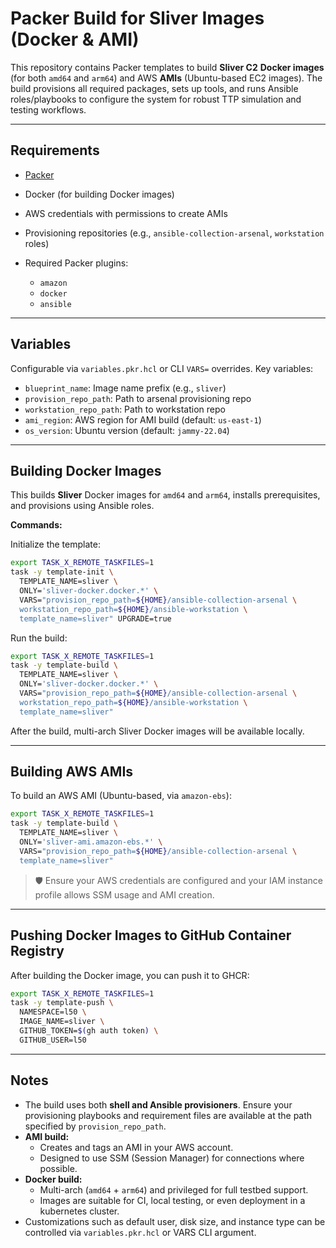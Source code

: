 # Packer Build for Sliver Images (Docker & AMI)

This repository contains Packer templates to build **Sliver C2**
**Docker images** (for both `amd64` and `arm64`) and AWS **AMIs** (Ubuntu-based
EC2 images). The build provisions all required packages, sets up tools, and
runs Ansible roles/playbooks to configure the system for robust TTP simulation
and testing workflows.

---

## Requirements

- [Packer](https://www.packer.io/)
- Docker (for building Docker images)
- AWS credentials with permissions to create AMIs
- Provisioning repositories (e.g., `ansible-collection-arsenal`, `workstation` roles)
- Required Packer plugins:

  - `amazon`
  - `docker`
  - `ansible`

---

## Variables

Configurable via `variables.pkr.hcl` or CLI `VARS=` overrides. Key variables:

- `blueprint_name`: Image name prefix (e.g., `sliver`)
- `provision_repo_path`: Path to arsenal provisioning repo
- `workstation_repo_path`: Path to workstation repo
- `ami_region`: AWS region for AMI build (default: `us-east-1`)
- `os_version`: Ubuntu version (default: `jammy-22.04`)

---

## Building Docker Images

This builds **Sliver** Docker images for `amd64` and `arm64`, installs
prerequisites, and provisions using Ansible roles.

**Commands:**

Initialize the template:

```bash
export TASK_X_REMOTE_TASKFILES=1
task -y template-init \
  TEMPLATE_NAME=sliver \
  ONLY='sliver-docker.docker.*' \
  VARS="provision_repo_path=${HOME}/ansible-collection-arsenal \
  workstation_repo_path=${HOME}/ansible-workstation \
  template_name=sliver" UPGRADE=true
```

Run the build:

```bash
export TASK_X_REMOTE_TASKFILES=1
task -y template-build \
  TEMPLATE_NAME=sliver \
  ONLY='sliver-docker.docker.*' \
  VARS="provision_repo_path=${HOME}/ansible-collection-arsenal \
  workstation_repo_path=${HOME}/ansible-workstation \
  template_name=sliver"
```

After the build, multi-arch Sliver Docker images will be available locally.

---

## Building AWS AMIs

To build an AWS AMI (Ubuntu-based, via `amazon-ebs`):

```bash
export TASK_X_REMOTE_TASKFILES=1
task -y template-build \
  TEMPLATE_NAME=sliver \
  ONLY='sliver-ami.amazon-ebs.*' \
  VARS="provision_repo_path=${HOME}/ansible-collection-arsenal \
  template_name=sliver"
```

> 🛡️ Ensure your AWS credentials are configured and your IAM instance profile
> allows SSM usage and AMI creation.

---

## Pushing Docker Images to GitHub Container Registry

After building the Docker image, you can push it to GHCR:

```bash
export TASK_X_REMOTE_TASKFILES=1
task -y template-push \
  NAMESPACE=l50 \
  IMAGE_NAME=sliver \
  GITHUB_TOKEN=$(gh auth token) \
  GITHUB_USER=l50
```

---

## Notes

- The build uses both **shell and Ansible provisioners**. Ensure your
  provisioning playbooks and requirement files are available at the path
  specified by `provision_repo_path`.
- **AMI build:**
  - Creates and tags an AMI in your AWS account.
  - Designed to use SSM (Session Manager) for connections where possible.
- **Docker build:**
  - Multi-arch (`amd64` + `arm64`) and privileged for full testbed support.
  - Images are suitable for CI, local testing, or even deployment in a
    kubernetes cluster.
- Customizations such as default user, disk size, and instance type can be
  controlled via `variables.pkr.hcl` or VARS CLI argument.
